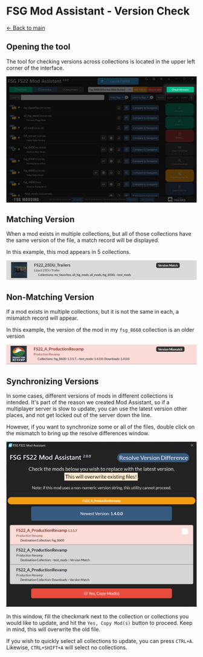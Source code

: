 # FSG Mod Assistant - Version Check

[← Back to main](index.html)

## Opening the tool

The tool for checking versions across collections is located in the upper left corner of the interface.

![Main Window](img/version-001.png)

## Matching Version

When a mod exists in multiple collections, but all of those collections have the same version of the file, a match record will be displayed.

In this example, this mod appears in 5 collections.

![Match](img/version-003.png)

## Non-Matching Version

If a mod exists in multiple collections, but it is not the same in each, a mismatch record will appear.

In this example, the version of the mod in my `fsg_8660` collection is an older version

![Mismatch](img/version-002.png)

## Synchronizing Versions

In some cases, different versions of mods in different collections is intended.  It's part of the reason we created Mod Assistant, so if a multiplayer server is slow to update, you can use the latest version other places, and not get locked out of the server down the line.

However, if you want to synchronize some or all of the files, double click on the mismatch to bring up the resolve differences window.

![Resolve](img/version-004.png)

In this window, fill the checkmark next to the collection or collections you would like to update, and hit the `Yes, Copy Mod(s)` button to proceed. Keep in mind, this will overwrite the old file.

If you wish to quickly select all collections to update, you can press `CTRL+A`.  Likewise, `CTRL+SHIFT+A` will select no collections.
